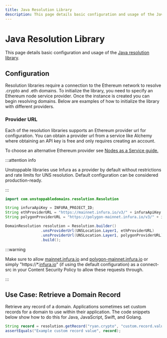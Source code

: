 ```yaml
---
title: Java Resolution Library
description: This page details basic configuration and usage of the Java resolution library.
---
```


# Java Resolution Library

This page details basic configuration and usage of the [Java resolution library](https://github.com/unstoppabledomains/resolution-java).

## Configuration

Resolution libraries require a connection to the Ethereum network to resolve .crypto and .eth domains. To initialize the library, you need to specify an Ethereum node service provider. Once the instance is created you can begin resolving domains. Below are examples of how to initialize the library with different providers.

### Provider URL

Each of the resolution libraries supports an Ethereum provider url for configuration. You can obtain a provider url from a service like Alchemy where obtaining an API key is free and only requires creating an account.

To choose an alternative Ethereum provider see [Nodes as a Service guide.](https://ethereum.org/en/developers/docs/nodes-and-clients/nodes-as-a-service/)

:::attention info

Unstoppable libraries use Infura as a provider by default without restrictions and rate limits for UNS resolution. Default configuration can be considered production-ready.

:::

```java
import com.unstoppabledomains.resolution.Resolution

String infuraApiKey = INFURA_PROJECT_ID;
String ethProviderURL = "https://mainnet.infura.io/v3/" + infuraApiKey
String polygonProviderURL = "https://polygon-mainnet.infura.io/v3/" + infuraApiKey

DomainResolution resolution = Resolution.builder()
                .unsProviderUrl(UNSLocation.Layer1, ethProviderURL)
                .unsProviderUrl(UNSLocation.Layer1, polygonProviderURL)
                .build();
```

:::warning

Make sure to allow [mainnet.infura.io](http://mainnet.infura.io) and [polygon-mainnet.infura.io](http://polygon-mainnet.infura.io) or simply "https:/\/*.[infura.io](http://infura.io)" (if using the default configuration) as a connect-src in your Content Security Policy to allow these requests through.

:::

## Use Case: Retrieve a Domain Record

Retrieve any record of a domain. Applications sometimes set custom records for a domain to use within their application. The code snippets below show how to do this for Java, JavaScript, Swift, and Golang.

```java
String record = resolution.getRecord("ryan.crypto", "custom.record.value");
assertEquals("Example custom record value", record);
```
